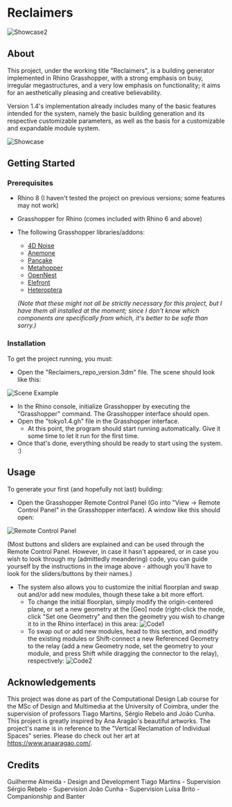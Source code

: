 # Reclaimers

![Showcase2](/docs/showcase2.jpg)

## About
This project, under the working title "Reclaimers", is a building generator implemented in Rhino Grasshopper, with a strong emphasis on busy, irregular megastructures, and a very low emphasis on functionality; it aims for an aesthetically pleasing and creative believability.

Version 1.4's implementation already includes many of the basic features intended for the system, namely the basic building generation and its respective customizable parameters, as well as the basis for a customizable and expandable module system.

![Showcase](/docs/showcase.jpg)

## Getting Started

### Prerequisites

- Rhino 8 (I haven't tested the project on previous versions; some features may not work)
- Grasshopper for Rhino (comes included with Rhino 6 and above)
- The following Grasshopper libraries/addons:

  - [4D Noise](https://www.food4rhino.com/en/app/4d-noise)
  - [Anemone](https://www.food4rhino.com/en/app/anemone)
  - [Pancake](https://www.food4rhino.com/en/app/pancake)
  - [Metahopper](https://www.food4rhino.com/en/app/metahopper)
  - [OpenNest](https://www.food4rhino.com/en/app/opennest)
  - [Elefront](https://www.food4rhino.com/en/app/elefront)
  - [Heteroptera](https://www.food4rhino.com/en/app/heteroptera)

  *(Note that these might not all be strictly necessary for this project, but I have them all installed at the moment; since I don't know which components are specifically from which, it's better to be safe than sorry.)*

### Installation

To get the project running, you must:

- Open the "Reclaimers_repo_version.3dm" file. The scene should look like this:

![Scene Example](/docs/scene.jpg)

- In the Rhino console, initialize Grasshopper by executing the "Grasshopper" command. The Grasshopper interface should open.
- Open the "tokyo1.4.gh" file in the Grasshopper interface.
  - At this point, the program should start running automatically. Give it some time to let it run for the first time.
- Once that's done, everything should be ready to start using the system. :)

## Usage

To generate your first (and hopefully not last) building:

- Open the Grasshopper Remote Control Panel (Go into "View -> Remote Control Panel" in the Grasshopper interface). A window like this should open:

![Remote Control Panel](/docs/instructions.jpg)

(Most buttons and sliders are explained and can be used through the Remote Control Panel. However, in case it hasn't appeared, or in case you wish to look through my (admittedly meandering) code, you can guide yourself by the instructions in the image above - although you'll have to look for the sliders/buttons by their names.)

- The system also allows you to customize the initial floorplan and swap out and/or add new modules, though these take a bit more effort.
  - To change the initial floorplan, simply modify the origin-centered plane, or set a new geometry at the [Geo] node (right-click the node, click "Set one Geometry" and then the geometry you wish to change it to in the Rhino interface) in this area:
![Code1](/docs/initialfloorplan.png)
  - To swap out or add new modules, head to this section, and modify the existing modules or Shift-connect a new Referenced Geometry to the relay (add a new Geometry node, set the geometry to your module, and press Shift while dragging the connector to the relay), respectively:
![Code2](/docs/addmodules.png)

## Acknowledgements

This project was done as part of the Computational Design Lab course for the MSc of Design and Multimedia at the University of Coimbra, under the supervision of professors Tiago Martins, Sérgio Rebelo and João Cunha.
This project is greatly inspired by Ana Aragão's beautiful artworks. The project's name is in reference to the "Vertical Reclamation of Individual Spaces" series. Please do check out her art at https://www.anaaragao.com/. 

## Credits

Guilherme Almeida - Design and Development
Tiago Martins - Supervision
Sérgio Rebelo - Supervision
João Cunha - Supervision
Luísa Brito - Companionship and Banter
